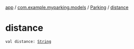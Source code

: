 [app](../../index.md) / [com.example.myparking.models](../index.md) / [Parking](index.md) / [distance](./distance.md)

# distance

`val distance: `[`String`](https://kotlinlang.org/api/latest/jvm/stdlib/kotlin/-string/index.html)
